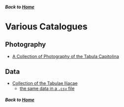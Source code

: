 ##### Back to [Home](https://brclar15.github.io/tabulaCapitolina/)


# Various Catalogues 

## Photography

- [A Collection of Photography of the Tabula Capitolina](images.md)

## Data

- [Collection of the Tabulae Iliacae](tabulae.md)
  - [the same data in a `.csv` file](tabulae.csv)












##### Back to [Home](https://brclar15.github.io/tabulaCapitolina/)
